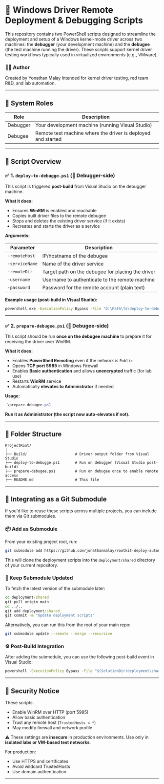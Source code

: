 # 🔧 Windows Driver Remote Deployment & Debugging Scripts

This repository contains two PowerShell scripts designed to streamline the deployment and setup of a Windows kernel-mode driver across two machines: the **debugger** (your development machine) and the **debugee** (the test machine running the driver). These scripts support kernel driver testing workflows typically used in virtualized environments (e.g., VMware).

### 👨‍💼 Author

Created by Yonathan Malay
Intended for kernel driver testing, red team R\&D, and lab automation.

---

## 👥 System Roles

| Role     | Description                                                  |
| -------- | ------------------------------------------------------------ |
| Debugger | Your development machine (running Visual Studio)             |
| Debugee  | Remote test machine where the driver is deployed and started |

---

## 📜 Script Overview

### ✅ 1. `deploy-to-debugge.ps1` (👥 Debugger-side)

This script is triggered **post-build** from Visual Studio on the debugger machine.

**What it does:**

* Ensures **WinRM** is enabled and reachable
* Copies built driver files to the remote debugee
* Stops and deletes the existing driver service (if it exists)
* Recreates and starts the driver as a service

**Arguments:**

| Parameter      | Description                                       |
| -------------- | ------------------------------------------------- |
| `-remoteHost`  | IP/hostname of the debugee                        |
| `-serviceName` | Name of the driver service                        |
| `-remoteDir`   | Target path on the debugee for placing the driver |
| `-username`    | Username to authenticate to the remote machine    |
| `-password`    | Password for the remote account (plain text)      |

**Example usage (post-build in Visual Studio):**

```cmd
powershell.exe -ExecutionPolicy Bypass -File "D:\Path\To\deploy-to-debugge.ps1" -remoteHost 192.168.232.129 -serviceName Tyrootkit -remoteDir "C:\Users\test\Desktop\run\" -username "testuser" -password "testpass"
```

---

### ✅ 2. `prepare-debugee.ps1` (👥 Debugee-side)

This script should be run **once on the debugee machine** to prepare it for receiving the driver over WinRM.

**What it does:**

* Enables **PowerShell Remoting** even if the network is `Public`
* Opens **TCP port 5985** in Windows Firewall
* Enables **Basic authentication** and allows **unencrypted** traffic (for lab use)
* Restarts **WinRM** service
* Automatically **elevates to Administrator** if needed

**Usage:**

```powershell
.\prepare-debugee.ps1
```

**Run it as Administrator (the script now auto-elevates if not).**

---

## 📁 Folder Structure

```text
ProjectRoot/
│
├── Build/                      # Driver output folder from Visual Studio
├── deploy-to-debugge.ps1       # Run on debugger (Visual Studio post-build)
├── prepare-debugee.ps1         # Run on debugee once to enable remote access
├── README.md                   # This file
```


---

## 🔗 Integrating as a Git Submodule

If you'd like to reuse these scripts across multiple projects, you can include them via Git submodules.

### 📦 Add as Submodule

From your existing project root, run:

```bash
git submodule add https://github.com/jonathanmalay/rootkit-deploy-automation.git deployment/shared
```

This will clone the deployment scripts into the `deployment/shared` directory of your current repository.

### 🔄 Keep Submodule Updated

To fetch the latest version of the submodule later:

```cmd
cd deployment/shared
git pull origin main
cd ../..
git add deployment/shared
git commit -m "Update deployment scripts"
```

Alternatively, you can run this from the root of your main repo:

```bash
git submodule update --remote --merge --recursive
```

### ⚙ Post-Build Integration

After adding the submodule, you can use the following post-build event in Visual Studio:

```cmd
powershell -ExecutionPolicy Bypass -File "$(SolutionDir)deployment\shared\deploy-to-debuggee.ps1" -username "youruser" -password "yourpass" -remoteHost "192.168.0.10" -serviceName "$(ProjectName)" -remoteDir "C:\RemotePath" -buildDir $(TargetDir)
```

---




## 🔐 Security Notice

These scripts:

* Enable WinRM over HTTP (port 5985)
* Allow basic authentication
* Trust any remote host (`TrustedHosts = *`)
* May modify firewall and network profile

⚠ These settings are **insecure** in production environments.
Use only in **isolated labs or VM-based test networks**.

For production:

* Use HTTPS and certificates
* Avoid wildcard TrustedHosts
* Use domain authentication

---

